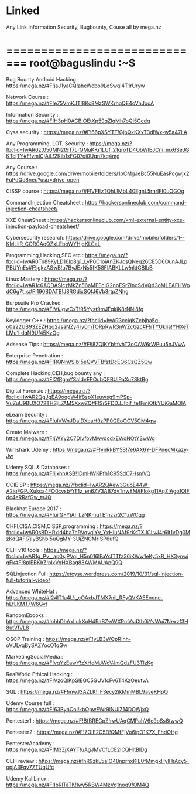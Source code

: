 # Linked
Any Link Information Security, Bugbounty, Couse all by mega.nz

=============================
root@baguslindu :~$
=============================

Bug Bounty Android Hacking : https://mega.nz/#F!jaJ1yaCQ!aheWcbo9LoSwql4T1rUryw

Network Course : https://mega.nz/#F!e75VmKJT!8Kc8MzSWKrhqQE4oVhJooA

Information Security : https://mega.nz/#F!H3pH0ACB!OEtXp59qZIqMh7oQI5Gcdg

Cysa security : https://mega.nz/#F!66pXSYTT!GjbQkKXxT3dIWx-w5a47LA

Any Programming, LOT, Security : https://mega.nz/?fbclid=IwAR0zt050MN2t9T7LrQMuKKr1LUf_21qroTD4ObWIEJCni_mx6SeJGKTcjTY#F!vmICjAiL!2Kib1xFG07oj0Ugn7kq4mg

Any Course : https://drive.google.com/drive/mobile/folders/1oCMgJeBc55NuEasPcgwjx2FuPdQd8neu?usp=drive_open

CISSP course : https://mega.nz/#F!VFEzTQhL!MbL40EgnL5rnrlFI0uOGOg

CommandInjection Cheatsheet : https://hackersonlineclub.com/command-injection-cheatsheet/

XXE CheatSheet : https://hackersonlineclub.com/xml-external-entity-xxe-injection-payload-cheatsheet/

Cybersecurity research: https://drive.google.com/drive/mobile/folders/1--KMLiiR_CORCAoQZxLEbbWYHjoKLCaL

Programming,Hacking,SEO etc : https://mega.nz/?fbclid=IwAR0Tn89KyLD16Ip8g1_LyP6C1oiAnZKJcsQNeq26CE5D6OunAJLpPBUYnEs#F!jgkzASwB!u7ByJExNs5fK58FIABKLLw!nldGBIbB

Linux Mastery : https://mega.nz/?fbclid=IwAR1c6AQDASIczMkZn56aMEEcIG2npESrZInoSdVQd3oMLEAFHWpdC6g7t_s#F!190BDATB!J8RGdjxSQfJ6Vb3rtpZNhg

Burpsuite Pro Cracked : https://mega.nz/#F!VfJgwCxT!95Yyst9mJFqkiK8rNNl8fg

Keylogger C++ : https://mega.nz/?fbclid=IwAR3cciqKZcbjha5q-o0a22UB93ZEZHqo2asaNZy4ry0mTORpRwR3nWZcGzc#F!rTYUkIia!YHXeTLMu1-dqN9Uf45KzOg

Adsense Tips :
https://mega.nz/#F!j8ZQlKYb!tfvhT3oOAW6rWPuu5nJVwA

Enterprise Penetration : https://mega.nz/#F!RQNnVSIb!5eQVVTBfztDcEQ6CzQZ5Qw

Complete Hacking,CEH,bug bounty any : https://mega.nz/#F!2fRgmYSa!dvEPOubQEBUiRaXu7SktBg

Digital Forensic : https://mega.nz/?fbclid=IwAR2QgJgEA9oqgW4if8spX1euwsg9mPSp-VuZuU9BUXO72THSjL7AM5XxwZQ#F!Sr5FDDJJ!bif_tefFmiQtkYUiGaMQIA

eLearn Security : https://mega.nz/#F!ulVWnJDa!DXeaH9zPP0QEoOCV5CM4gw

Create Malware : https://mega.nz/#F!jWYy2C7D!vfovMwvdcdxEWoNOtYSwWg

Wirrshark Udemy : https://mega.nz/#F!vnRkBY5B!7e6AX6Y-DFPnedMkazy-Jw

Udemy SQL & Databases : https://mega.nz/#F!ijxhhASB!1DmHWKPfh1C95SdC7HsmVQ

CCIE SP : https://mega.nz/?fbclid=IwAR2QAew3GubE44W-A2iqFGPJXukca4FO0cvsbYrT1z_en6ZV3AB7dvTnw8M#F!okgTlAqZ!Ago1QlFdc4eRRafGw_tsJQ

Blackhat Europe 2017 : https://mega.nz/#F!uiIGFYjA!_LzNKmqTEfnzzr2C1zWCqg

CHFI,CISA,CISM,CISSP,programming : https://mega.nz/?fbclid=IwAR0sBDHRxld4ba7hRVqvqlYv_YxHIuNAf9rKsTXJCLvJ4r6It1vDg0MzKdQ#F!7jIyBShb!5uQgMY-3UjZNCMrISP6ufQ

CEH v10 tools : https://mega.nz/?fbclid=IwAR1g_Pv__ap0sjPVqi_H5n016lFaYcITTfz36iKWw1eKy5xR_HX3ynwigFk#F!8plEBKhZ!plxVgHXBag83AWMAUApQ9Q

SQLinjection Full: https://etcyse.wordpress.com/2019/10/31/sql-injection-full-tutorial-video/

Advanced WhiteHat : https://mega.nz/#!24lT1a4L!i_cOAxbJTMX7nil_RFyQVKAEEoone-hLfLKMT7W6GvI

RandomEbooks : https://mega.nz/#!nhhDhAxI!ukXnH4RaBZwWXPmVsdXb0iYvWpi7Nexzf3H8utVfVL8

OSCP Training : https://mega.nz/#F!yLB3WQpR!nh-oVULvqBySAZYocO1qGw

MarketingSocialMedia : https://mega.nz/#F!vqYzEawY!zXHeMJWoVJmQdzFU3TlzKg

RealWorld Ethical Hacking : https://mega.nz/#F!VzoQlKpS!EGC5GUVfcFv6T4KzOeutvA

SQL : https://mega.nz/#F!mwJ3AZLK!_F3ecy2ikMmMBL9aveKHpQ

Udemy Course full : https://mega.nz/#F!63BynCoI!kbOpwEWr9lNUiZ14DOWjxQ

Pentester1 : https://mega.nz/#F!BfBRECpZ!rwUAqCMPahV6e9oSs8twwQ

Pentester2 : https://mega.nz/#F!7OIE2C5D!QMfFjVo6ipO1K7X_FhdOHg

PentesterAcademy : https://mega.nz/#F!M3ZjXAYT!uAgJMVCfLCE2lCQHltBlDg

CEH review : https://mega.nz/#!hR9zkL5a!O48nprnxKlE0fMmgkHylHrAcy5-opjA3Fqv7ZTUqUfc

Udemy KaliLinux : https://mega.nz/#F!IbRlTaTK!Iwy5RBW4MzVq1noq9fOM4Q

